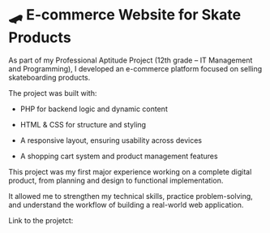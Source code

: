 # 🛹 E-commerce Website for Skate Products

As part of my Professional Aptitude Project (12th grade – IT Management and Programming), I developed an e-commerce platform focused on selling skateboarding products.

The project was built with:

- PHP for backend logic and dynamic content

- HTML & CSS for structure and styling

- A responsive layout, ensuring usability across devices

- A shopping cart system and product management features



This project was my first major experience working on a complete digital product, from planning and design to functional implementation.



It allowed me to strengthen my technical skills, practice problem-solving, and understand the workflow of building a real-world web application.



Link to the projetct: 

